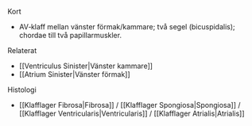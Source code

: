 Kort
- AV‑klaff mellan vänster förmak/kammare; två segel (bicuspidalis); chordae till två papillarmuskler.

Relaterat
- [[Ventriculus Sinister|Vänster kammare]]
- [[Atrium Sinister|Vänster förmak]]
 
 Histologi
 - [[Klafflager Fibrosa|Fibrosa]] / [[Klafflager Spongiosa|Spongiosa]] / [[Klafflager Ventricularis|Ventricularis]] / [[Klafflager Atrialis|Atrialis]]
